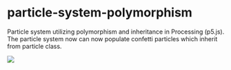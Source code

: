 # particle-system-polymorphism
Particle system utilizing polymorphism and inheritance in Processing (p5.js). The particle system now can now populate confetti particles which inherit from particle class.


<img src="https://media.giphy.com/media/3o7TKMFrSt4yeXISBy/giphy.gif"/>